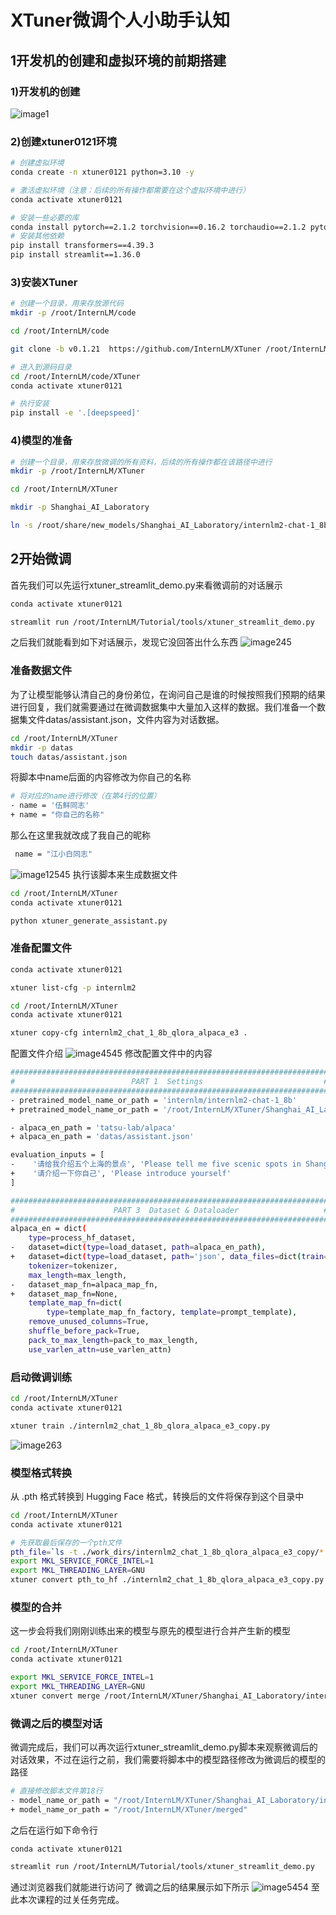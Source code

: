 # XTuner微调个人小助手认知

## 1开发机的创建和虚拟环境的前期搭建

### 1)开发机的创建
![image1](https://github.com/jiangxiaobaiii/InternLM-openNotebook/blob/main/%E5%9F%BA%E7%A1%80%E5%B2%9B/%E7%AC%AC5%E5%85%B3XTuner%E5%BE%AE%E8%B0%83%E4%B8%AA%E4%BA%BA%E5%B0%8F%E5%8A%A9%E6%89%8B%E8%AE%A4%E7%9F%A5/%E5%BC%80%E5%8F%91%E6%9C%BA.png?raw=true)
### 2)创建xtuner0121环境
```bash
# 创建虚拟环境
conda create -n xtuner0121 python=3.10 -y

# 激活虚拟环境（注意：后续的所有操作都需要在这个虚拟环境中进行）
conda activate xtuner0121

# 安装一些必要的库
conda install pytorch==2.1.2 torchvision==0.16.2 torchaudio==2.1.2 pytorch-cuda=12.1 -c pytorch -c nvidia -y
# 安装其他依赖
pip install transformers==4.39.3
pip install streamlit==1.36.0
```
### 3)安装XTuner
```bash
# 创建一个目录，用来存放源代码
mkdir -p /root/InternLM/code

cd /root/InternLM/code

git clone -b v0.1.21  https://github.com/InternLM/XTuner /root/InternLM/code/XTuner

# 进入到源码目录
cd /root/InternLM/code/XTuner
conda activate xtuner0121

# 执行安装
pip install -e '.[deepspeed]'
```

### 4)模型的准备
```bash
# 创建一个目录，用来存放微调的所有资料，后续的所有操作都在该路径中进行
mkdir -p /root/InternLM/XTuner

cd /root/InternLM/XTuner

mkdir -p Shanghai_AI_Laboratory

ln -s /root/share/new_models/Shanghai_AI_Laboratory/internlm2-chat-1_8b Shanghai_AI_Laboratory/internlm2-chat-1_8b
```
## 2开始微调
首先我们可以先运行xtuner_streamlit_demo.py来看微调前的对话展示
```bash
conda activate xtuner0121

streamlit run /root/InternLM/Tutorial/tools/xtuner_streamlit_demo.py
```
之后我们就能看到如下对话展示，发现它没回答出什么东西
![image245](https://github.com/jiangxiaobaiii/InternLM-openNotebook/blob/main/%E5%9F%BA%E7%A1%80%E5%B2%9B/%E7%AC%AC5%E5%85%B3XTuner%E5%BE%AE%E8%B0%83%E4%B8%AA%E4%BA%BA%E5%B0%8F%E5%8A%A9%E6%89%8B%E8%AE%A4%E7%9F%A5/%E7%AC%A8%E8%9B%8B.png?raw=true)
### 准备数据文件
为了让模型能够认清自己的身份弟位，在询问自己是谁的时候按照我们预期的结果进行回复，我们就需要通过在微调数据集中大量加入这样的数据。我们准备一个数据集文件datas/assistant.json，文件内容为对话数据。
```bash
cd /root/InternLM/XTuner
mkdir -p datas
touch datas/assistant.json
```
将脚本中name后面的内容修改为你自己的名称
```bash
# 将对应的name进行修改（在第4行的位置）
- name = '伍鲜同志'
+ name = "你自己的名称"
```
那么在这里我就改成了我自己的昵称
```bash
 name = "江小白同志"
```
![image12545](https://github.com/jiangxiaobaiii/InternLM-openNotebook/blob/main/%E5%9F%BA%E7%A1%80%E5%B2%9B/%E7%AC%AC5%E5%85%B3XTuner%E5%BE%AE%E8%B0%83%E4%B8%AA%E4%BA%BA%E5%B0%8F%E5%8A%A9%E6%89%8B%E8%AE%A4%E7%9F%A5/%E6%B1%9F%E5%B0%8F%E7%99%BD%E5%90%8C%E5%BF%97.png?raw=true)
执行该脚本来生成数据文件
```bash
cd /root/InternLM/XTuner
conda activate xtuner0121

python xtuner_generate_assistant.py
```
### 准备配置文件
```bash
conda activate xtuner0121

xtuner list-cfg -p internlm2

cd /root/InternLM/XTuner
conda activate xtuner0121

xtuner copy-cfg internlm2_chat_1_8b_qlora_alpaca_e3 .
```
配置文件介绍
![image4545](https://github.com/jiangxiaobaiii/InternLM-openNotebook/blob/main/%E5%9F%BA%E7%A1%80%E5%B2%9B/%E7%AC%AC5%E5%85%B3XTuner%E5%BE%AE%E8%B0%83%E4%B8%AA%E4%BA%BA%E5%B0%8F%E5%8A%A9%E6%89%8B%E8%AE%A4%E7%9F%A5/%E9%85%8D%E7%BD%AE%E6%96%87%E4%BB%B6%E4%BB%8B%E7%BB%8D.png?raw=true)
修改配置文件中的内容
```bash
#######################################################################
#                          PART 1  Settings                           #
#######################################################################
- pretrained_model_name_or_path = 'internlm/internlm2-chat-1_8b'
+ pretrained_model_name_or_path = '/root/InternLM/XTuner/Shanghai_AI_Laboratory/internlm2-chat-1_8b'

- alpaca_en_path = 'tatsu-lab/alpaca'
+ alpaca_en_path = 'datas/assistant.json'

evaluation_inputs = [
-    '请给我介绍五个上海的景点', 'Please tell me five scenic spots in Shanghai'
+    '请介绍一下你自己', 'Please introduce yourself'
]

#######################################################################
#                      PART 3  Dataset & Dataloader                   #
#######################################################################
alpaca_en = dict(
    type=process_hf_dataset,
-   dataset=dict(type=load_dataset, path=alpaca_en_path),
+   dataset=dict(type=load_dataset, path='json', data_files=dict(train=alpaca_en_path)),
    tokenizer=tokenizer,
    max_length=max_length,
-   dataset_map_fn=alpaca_map_fn,
+   dataset_map_fn=None,
    template_map_fn=dict(
        type=template_map_fn_factory, template=prompt_template),
    remove_unused_columns=True,
    shuffle_before_pack=True,
    pack_to_max_length=pack_to_max_length,
    use_varlen_attn=use_varlen_attn)
```

### 启动微调训练
```bash
cd /root/InternLM/XTuner
conda activate xtuner0121

xtuner train ./internlm2_chat_1_8b_qlora_alpaca_e3_copy.py
```
![image263](https://github.com/jiangxiaobaiii/InternLM-openNotebook/blob/main/%E5%9F%BA%E7%A1%80%E5%B2%9B/%E7%AC%AC5%E5%85%B3XTuner%E5%BE%AE%E8%B0%83%E4%B8%AA%E4%BA%BA%E5%B0%8F%E5%8A%A9%E6%89%8B%E8%AE%A4%E7%9F%A5/%E8%AE%AD%E7%BB%83%E4%B8%AD.png?raw=true)

### 模型格式转换
从 .pth 格式转换到 Hugging Face 格式，转换后的文件将保存到这个目录中
```bash
cd /root/InternLM/XTuner
conda activate xtuner0121

# 先获取最后保存的一个pth文件
pth_file=`ls -t ./work_dirs/internlm2_chat_1_8b_qlora_alpaca_e3_copy/*.pth | head -n 1`
export MKL_SERVICE_FORCE_INTEL=1
export MKL_THREADING_LAYER=GNU
xtuner convert pth_to_hf ./internlm2_chat_1_8b_qlora_alpaca_e3_copy.py ${pth_file} ./hf
```

### 模型的合并
这一步会将我们刚刚训练出来的模型与原先的模型进行合并产生新的模型
```bash
cd /root/InternLM/XTuner
conda activate xtuner0121

export MKL_SERVICE_FORCE_INTEL=1
export MKL_THREADING_LAYER=GNU
xtuner convert merge /root/InternLM/XTuner/Shanghai_AI_Laboratory/internlm2-chat-1_8b ./hf ./merged --max-shard-size 2GB
```
### 微调之后的模型对话
微调完成后，我们可以再次运行xtuner_streamlit_demo.py脚本来观察微调后的对话效果，不过在运行之前，我们需要将脚本中的模型路径修改为微调后的模型的路径
```bash
# 直接修改脚本文件第18行
- model_name_or_path = "/root/InternLM/XTuner/Shanghai_AI_Laboratory/internlm2-chat-1_8b"
+ model_name_or_path = "/root/InternLM/XTuner/merged"
```
之后在运行如下命令行
```bash
conda activate xtuner0121

streamlit run /root/InternLM/Tutorial/tools/xtuner_streamlit_demo.py
```
通过浏览器我们就能进行访问了
微调之后的结果展示如下所示
![image5454](https://github.com/jiangxiaobaiii/InternLM-openNotebook/blob/main/%E5%9F%BA%E7%A1%80%E5%B2%9B/%E7%AC%AC5%E5%85%B3XTuner%E5%BE%AE%E8%B0%83%E4%B8%AA%E4%BA%BA%E5%B0%8F%E5%8A%A9%E6%89%8B%E8%AE%A4%E7%9F%A5/win.png?raw=true)
至此本次课程的过关任务完成。

